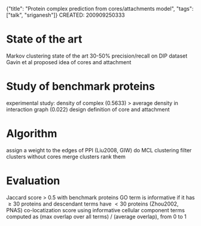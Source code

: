 {"title": "Protein complex prediction from cores/attachments model", "tags": ["talk", "sriganesh"]}
CREATED: 200909250333
# State of the art
Markov clustering
state of the art 30-50% precision/recall on DIP dataset
Gavin et al proposed idea of cores and attachment

# Study of benchmark proteins
experimental study: density of complex (0.5633) > average density in interaction graph (0.022)
design definition of core and attachment

# Algorithm
assign a weight to the edges of PPI (Liu2008, GIW)
do MCL clustering
filter clusters without cores
merge clusters
rank them

# Evaluation
Jaccard score > 0.5 with benchmark proteins
GO term is informative if it has $\ge 30$ proteins and descendant terms have $\lt 30$ proteins (Zhou2002, PNAS)
co-locatization score using informative cellular component terms
computed as (max overlap over all terms) / (average overlap), from 0 to 1
